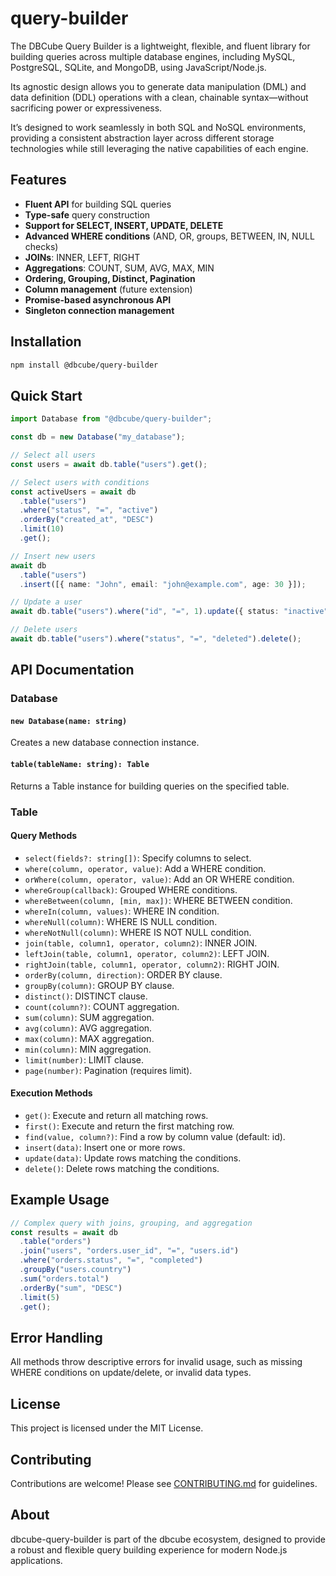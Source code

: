 # query-builder

The DBCube Query Builder is a lightweight, flexible, and fluent library for building queries across multiple database engines, including MySQL, PostgreSQL, SQLite, and MongoDB, using JavaScript/Node.js.

Its agnostic design allows you to generate data manipulation (DML) and data definition (DDL) operations with a clean, chainable syntax—without sacrificing power or expressiveness.

It’s designed to work seamlessly in both SQL and NoSQL environments, providing a consistent abstraction layer across different storage technologies while still leveraging the native capabilities of each engine.

## Features

- **Fluent API** for building SQL queries
- **Type-safe** query construction
- **Support for SELECT, INSERT, UPDATE, DELETE**
- **Advanced WHERE conditions** (AND, OR, groups, BETWEEN, IN, NULL checks)
- **JOINs**: INNER, LEFT, RIGHT
- **Aggregations**: COUNT, SUM, AVG, MAX, MIN
- **Ordering, Grouping, Distinct, Pagination**
- **Column management** (future extension)
- **Promise-based asynchronous API**
- **Singleton connection management**

## Installation

```bash
npm install @dbcube/query-builder
```

## Quick Start

```typescript
import Database from "@dbcube/query-builder";

const db = new Database("my_database");

// Select all users
const users = await db.table("users").get();

// Select users with conditions
const activeUsers = await db
  .table("users")
  .where("status", "=", "active")
  .orderBy("created_at", "DESC")
  .limit(10)
  .get();

// Insert new users
await db
  .table("users")
  .insert([{ name: "John", email: "john@example.com", age: 30 }]);

// Update a user
await db.table("users").where("id", "=", 1).update({ status: "inactive" });

// Delete users
await db.table("users").where("status", "=", "deleted").delete();
```

## API Documentation

### Database

#### `new Database(name: string)`

Creates a new database connection instance.

#### `table(tableName: string): Table`

Returns a Table instance for building queries on the specified table.

### Table

#### Query Methods

- `select(fields?: string[])`: Specify columns to select.
- `where(column, operator, value)`: Add a WHERE condition.
- `orWhere(column, operator, value)`: Add an OR WHERE condition.
- `whereGroup(callback)`: Grouped WHERE conditions.
- `whereBetween(column, [min, max])`: WHERE BETWEEN condition.
- `whereIn(column, values)`: WHERE IN condition.
- `whereNull(column)`: WHERE IS NULL condition.
- `whereNotNull(column)`: WHERE IS NOT NULL condition.
- `join(table, column1, operator, column2)`: INNER JOIN.
- `leftJoin(table, column1, operator, column2)`: LEFT JOIN.
- `rightJoin(table, column1, operator, column2)`: RIGHT JOIN.
- `orderBy(column, direction)`: ORDER BY clause.
- `groupBy(column)`: GROUP BY clause.
- `distinct()`: DISTINCT clause.
- `count(column?)`: COUNT aggregation.
- `sum(column)`: SUM aggregation.
- `avg(column)`: AVG aggregation.
- `max(column)`: MAX aggregation.
- `min(column)`: MIN aggregation.
- `limit(number)`: LIMIT clause.
- `page(number)`: Pagination (requires limit).

#### Execution Methods

- `get()`: Execute and return all matching rows.
- `first()`: Execute and return the first matching row.
- `find(value, column?)`: Find a row by column value (default: id).
- `insert(data)`: Insert one or more rows.
- `update(data)`: Update rows matching the conditions.
- `delete()`: Delete rows matching the conditions.

## Example Usage

```typescript
// Complex query with joins, grouping, and aggregation
const results = await db
  .table("orders")
  .join("users", "orders.user_id", "=", "users.id")
  .where("orders.status", "=", "completed")
  .groupBy("users.country")
  .sum("orders.total")
  .orderBy("sum", "DESC")
  .limit(5)
  .get();
```

## Error Handling

All methods throw descriptive errors for invalid usage, such as missing WHERE conditions on update/delete, or invalid data types.

## License

This project is licensed under the MIT License.

## Contributing

Contributions are welcome! Please see [CONTRIBUTING.md](./CONTRIBUTING.md) for guidelines.

## About

dbcube-query-builder is part of the dbcube ecosystem, designed to provide a robust and flexible query building experience for modern Node.js applications.
